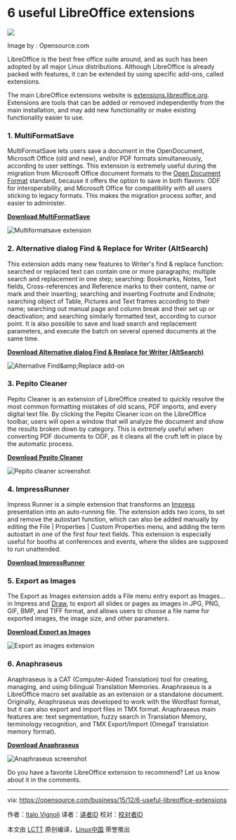6 useful LibreOffice extensions
================================================================================
![](https://opensource.com/sites/default/files/styles/image-full-size/public/images/business/yearbook2015-osdc-lead-2.png)

Image by : Opensource.com

LibreOffice is the best free office suite around, and as such has been adopted by all major Linux distributions. Although LibreOffice is already packed with features, it can be extended by using specific add-ons, called extensions.

The main LibreOffice extensions website is [extensions.libreoffice.org][1]. Extensions are tools that can be added or removed independently from the main installation, and may add new functionality or make existing functionality easier to use.

### 1. MultiFormatSave ###

MultiFormatSave lets users save a document in the OpenDocument, Microsoft Office (old and new), and/or PDF formats simultaneously, according to user settings. This extension is extremely useful during the migration from Microsoft Office document formats to the [Open Document Format][2] standard, because it offers the option to save in both flavors: ODF for interoperability, and Microsoft Office for compatibility with all users sticking to legacy formats. This makes the migration process softer, and easier to administer.

**[Download MultiFormatSave][3]**

![Multiformatsave extension](https://opensource.com/sites/default/files/images/business-uploads/multiformatsave.png)

### 2. Alternative dialog Find & Replace for Writer (AltSearch) ###

This extension adds many new features to Writer's find & replace function: searched or replaced text can contain one or more paragraphs; multiple search and replacement in one step; searching: Bookmarks, Notes, Text fields, Cross-references and Reference marks to their content, name or mark and their inserting; searching and inserting Footnote and Endnote; searching object of Table, Pictures and Text frames according to their name; searching out manual page and column break and their set up or deactivation; and searching similarly formatted text, according to cursor point. It is also possible to save and load search and replacement parameters, and execute the batch on several opened documents at the same time.

**[Download Alternative dialog Find & Replace for Writer (AltSearch)][4]**

![Alternative Find&amp;amp;Replace add-on](https://opensource.com/sites/default/files/images/business-uploads/alternativefindreplace.png)

### 3. Pepito Cleaner ###

Pepito Cleaner is an extension of LibreOffice created to quickly resolve the most common formatting mistakes of old scans, PDF imports, and every digital text file. By clicking the Pepito Cleaner icon on the LibreOffice toolbar, users will open a window that will analyze the document and show the results broken down by category. This is extremely useful when converting PDF documents to ODF, as it cleans all the cruft left in place by the automatic process.

**[Download Pepito Cleaner][5]**

![Pepito cleaner screenshot](https://opensource.com/sites/default/files/images/business-uploads/pepitocleaner.png)

### 4. ImpressRunner ###

Impress Runner is a simple extension that transforms an [Impress][6] presentation into an auto-running file. The extension adds two icons, to set and remove the autostart function, which can also be added manually by editing the File | Properties | Custom Properties menu, and adding the term autostart in one of the first four text fields. This extension is especially useful for booths at conferences and events, where the slides are supposed to run unattended.

**[Download ImpressRunner][7]**

### 5. Export as Images ###

The Export as Images extension adds a File menu entry export as Images... in Impress and [Draw][8], to export all slides or pages as images in JPG, PNG, GIF, BMP, and TIFF format, and allows users to choose a file name for exported images, the image size, and other parameters.

**[Download Export as Images][9]**

![Export as images extension](https://opensource.com/sites/default/files/images/business-uploads/exportasimages.png)

### 6. Anaphraseus ###

Anaphraseus is a CAT (Computer-Aided Translation) tool for creating, managing, and using bilingual Translation Memories. Anaphraseus is a LibreOffice macro set available as an extension or a standalone document. Originally, Anaphraseus was developed to work with the Wordfast format, but it can also export and import files in TMX format. Anaphraseus main features are: text segmentation, fuzzy search in Translation Memory, terminology recognition, and TMX Export/Import (OmegaT translation memory format).

**[Download Anaphraseus][10]**

![Anaphraseus screenshot](https://opensource.com/sites/default/files/images/business-uploads/anaphraseus.png)

Do you have a favorite LibreOffice extension to recommend? Let us know about it in the comments.

--------------------------------------------------------------------------------

via: https://opensource.com/business/15/12/6-useful-libreoffice-extensions

作者：[Italo Vignoli][a]
译者：[译者ID](https://github.com/译者ID)
校对：[校对者ID](https://github.com/校对者ID)

本文由 [LCTT](https://github.com/LCTT/TranslateProject) 原创编译，[Linux中国](https://linux.cn/) 荣誉推出

[a]:https://opensource.com/users/italovignoli
[1]:http://extensions.libreoffice.org/
[2]:http://www.opendocumentformat.org/
[3]:http://extensions.libreoffice.org/extension-center/multisave-1
[4]:http://extensions.libreoffice.org/extension-center/alternative-dialog-find-replace-for-writer
[5]:http://pepitoweb.altervista.org/pepito_cleaner/index.php
[6]:https://www.libreoffice.org/discover/impress/
[7]:http://extensions.libreoffice.org/extension-center/impressrunner
[8]:https://www.libreoffice.org/discover/draw/
[9]:http://extensions.libreoffice.org/extension-center/export-as-images
[10]:http://anaphraseus.sourceforge.net/